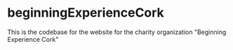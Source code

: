 # beginningExperienceCork
This is the codebase for the website for the charity organization "Beginning Experience Cork"
